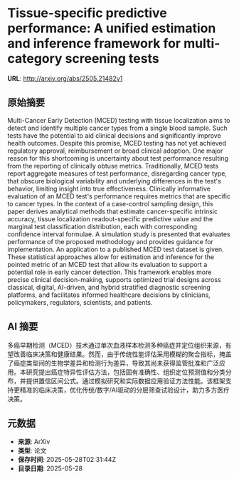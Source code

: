 # Tissue-specific predictive performance: A unified estimation and inference framework for multi-category screening tests

**URL**: http://arxiv.org/abs/2505.21482v1

## 原始摘要

Multi-Cancer Early Detection (MCED) testing with tissue localization aims to
detect and identify multiple cancer types from a single blood sample. Such
tests have the potential to aid clinical decisions and significantly improve
health outcomes. Despite this promise, MCED testing has not yet achieved
regulatory approval, reimbursement or broad clinical adoption. One major reason
for this shortcoming is uncertainty about test performance resulting from the
reporting of clinically obtuse metrics. Traditionally, MCED tests report
aggregate measures of test performance, disregarding cancer type, that obscure
biological variability and underlying differences in the test's behavior,
limiting insight into true effectiveness. Clinically informative evaluation of
an MCED test's performance requires metrics that are specific to cancer types.
In the context of a case-control sampling design, this paper derives analytical
methods that estimate cancer-specific intrinsic accuracy, tissue localization
readout-specific predictive value and the marginal test classification
distribution, each with corresponding confidence interval formulae. A
simulation study is presented that evaluates performance of the proposed
methodology and provides guidance for implementation. An application to a
published MCED test dataset is given. These statistical approaches allow for
estimation and inference for the pointed metric of an MCED test that allow its
evaluation to support a potential role in early cancer detection. This
framework enables more precise clinical decision-making, supports optimized
trial designs across classical, digital, AI-driven, and hybrid stratified
diagnostic screening platforms, and facilitates informed healthcare decisions
by clinicians, policymakers, regulators, scientists, and patients.


## AI 摘要

多癌早期检测（MCED）技术通过单次血液样本检测多种癌症并定位组织来源，有望改善临床决策和健康结果。然而，由于传统性能评估采用模糊的聚合指标，掩盖了癌症类型间的生物学差异和检测行为差异，导致其尚未获得监管批准和广泛应用。本研究提出癌症特异性评估方法，包括固有准确性、组织定位预测值和分类分布，并提供置信区间公式。通过模拟研究和实际数据应用验证方法性能。该框架支持更精准的临床决策，优化传统/数字/AI驱动的分层筛查试验设计，助力多方医疗决策。

## 元数据

- **来源**: ArXiv
- **类型**: 论文
- **保存时间**: 2025-05-28T02:31:44Z
- **目录日期**: 2025-05-28

